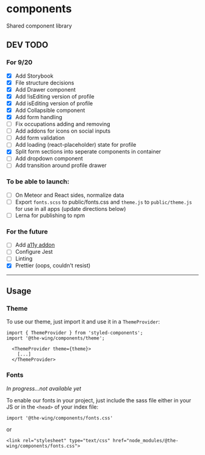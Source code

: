 # components

Shared component library

## DEV TODO

### For 9/20

- [x] Add Storybook
- [x] File structure decisions
- [x] Add Drawer component
- [x] Add !isEditing version of profile
- [x] Add isEditing version of profile
- [x] Add Collapsible component
- [x] Add form handling
- [ ] Fix occupations adding and removing
- [ ] Add addons for icons on social inputs
- [ ] Add form validation
- [ ] Add loading (react-placeholder) state for profile
- [x] Split form sections into seperate components in container
- [ ] Add dropdown component
- [ ] Add transition around profile drawer

### To be able to launch:

- [ ] On Meteor and React sides, normalize data
- [ ] Export `fonts.scss` to public/fonts.css and `theme.js` to `public/theme.js` for use in all apps (update directions below)
- [ ] Lerna for publishing to npm

### For the future

- [ ] Add [a11y addon](https://github.com/storybooks/storybook/tree/master/addons/a11y)
- [ ] Configure Jest
- [ ] Linting
- [x] Prettier (oops, couldn't resist)

---

## Usage

### Theme

To use our theme, just import it and use it in a `ThemeProvider`:

```
import { ThemeProvider } from 'styled-components';
import '@the-wing/components/theme';

  <ThemeProvider theme={theme}>
    [...]
  </ThemeProvider>
```

### Fonts

_In progress...not available yet_

To enable our fonts in your project, just include the sass file either in your JS or in the `<head>` of your index file:

`import '@the-wing/components/fonts.css'`

or

`<link rel="stylesheet" type="text/css" href="node_modules/@the-wing/components/fonts.css">`
